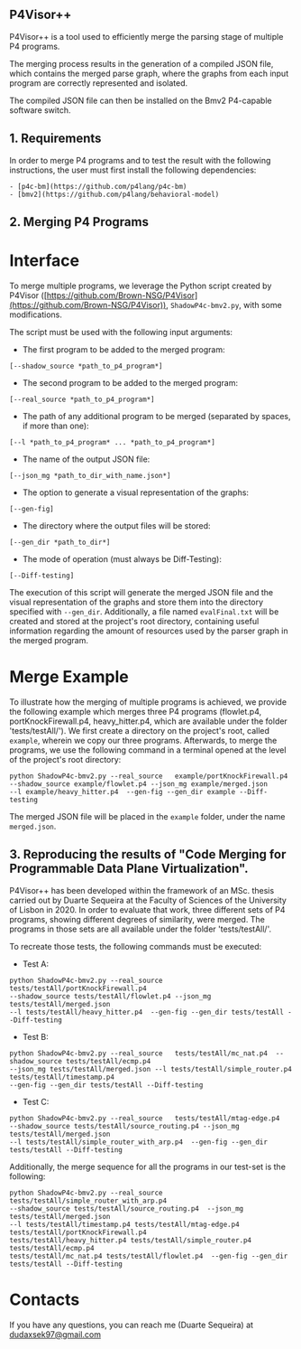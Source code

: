 ## P4Visor++
P4Visor++ is a tool used to efficiently merge the parsing stage of multiple P4 programs.

The merging process results in the generation of a compiled JSON file, which contains the merged parse graph, where the graphs from each input program are correctly represented and isolated.

The compiled JSON file can then be installed on the Bmv2 P4-capable software switch.


## 1. Requirements

In order to merge P4 programs and to test the result with the following instructions, the user must first install the following dependencies:

```
- [p4c-bm](https://github.com/p4lang/p4c-bm)
- [bmv2](https://github.com/p4lang/behavioral-model)
```


## 2. Merging P4 Programs

# Interface

To merge multiple programs, we leverage the Python script created by P4Visor ([https://github.com/Brown-NSG/P4Visor](https://github.com/Brown-NSG/P4Visor)), `ShadowP4c-bmv2.py`, with some modifications.

The script must be used with the following input arguments:
- The first program to be added to the merged program:
```
[--shadow_source *path_to_p4_program*]
```

- The second program to be added to the merged program:
```
[--real_source *path_to_p4_program*]
```

- The path of any additional program to be merged (separated by spaces, if more than one):
```
[--l *path_to_p4_program* ... *path_to_p4_program*]
```

- The name of the output JSON file:
```
[--json_mg *path_to_dir_with_name.json*]
```

- The option to generate a visual representation of the graphs:
```
[--gen-fig]
```

- The directory where the output files will be stored:
```
[--gen_dir *path_to_dir*]
```

- The mode of operation (must always be Diff-Testing):
```
[--Diff-testing]
```


The execution of this script will generate the merged JSON file and the visual representation of the graphs and store them into the directory specified with `--gen_dir`. Additionally, a file named `evalFinal.txt` will be created and stored at the project's root directory, containing useful information regarding the amount of resources used by the parser graph in the merged program.


# Merge Example

To illustrate how the merging of multiple programs is achieved, we provide the following example which merges three P4 programs (flowlet.p4, portKnockFirewall.p4, heavy_hitter.p4, which are available under the folder 'tests/testAll/').
We first create a directory on the project's root, called `example`, wherein we copy our three programs. Afterwards, to merge the programs, we use the following command in a terminal opened at the level of the project's root directory:

```
python ShadowP4c-bmv2.py --real_source   example/portKnockFirewall.p4  
--shadow_source example/flowlet.p4 --json_mg example/merged.json 
--l example/heavy_hitter.p4  --gen-fig --gen_dir example --Diff-testing
```

The merged JSON file will be placed in the `example` folder, under the name `merged.json`.


## 3. Reproducing the results of "Code Merging for Programmable Data Plane Virtualization".

P4Visor++ has been developed within the framework of an MSc. thesis carried out by Duarte Sequeira at the Faculty of Sciences of the University of Lisbon in 2020. In order to evaluate that work, three different sets of P4 programs, showing different degrees of similarity, were merged. The programs in those sets are all available under the folder 'tests/testAll/'.

To recreate those tests, the following commands must be executed:

- Test A:
```
python ShadowP4c-bmv2.py --real_source   tests/testAll/portKnockFirewall.p4  
--shadow_source tests/testAll/flowlet.p4 --json_mg tests/testAll/merged.json 
--l tests/testAll/heavy_hitter.p4  --gen-fig --gen_dir tests/testAll --Diff-testing
```

- Test B:
```
python ShadowP4c-bmv2.py --real_source   tests/testAll/mc_nat.p4  --shadow_source tests/testAll/ecmp.p4 
--json_mg tests/testAll/merged.json --l tests/testAll/simple_router.p4 tests/testAll/timestamp.p4 
--gen-fig --gen_dir tests/testAll --Diff-testing
```

- Test C:
```
python ShadowP4c-bmv2.py --real_source   tests/testAll/mtag-edge.p4  
--shadow_source tests/testAll/source_routing.p4 --json_mg tests/testAll/merged.json 
--l tests/testAll/simple_router_with_arp.p4  --gen-fig --gen_dir tests/testAll --Diff-testing
```


Additionally, the merge sequence for all the programs in our test-set is the following:
```
python ShadowP4c-bmv2.py --real_source   tests/testAll/simple_router_with_arp.p4  
--shadow_source tests/testAll/source_routing.p4  --json_mg tests/testAll/merged.json 
--l tests/testAll/timestamp.p4 tests/testAll/mtag-edge.p4 tests/testAll/portKnockFirewall.p4 
tests/testAll/heavy_hitter.p4 tests/testAll/simple_router.p4 tests/testAll/ecmp.p4 
tests/testAll/mc_nat.p4 tests/testAll/flowlet.p4  --gen-fig --gen_dir tests/testAll --Diff-testing
```

# Contacts

If you have any questions, you can reach me (Duarte Sequeira) at dudaxsek97@gmail.com

